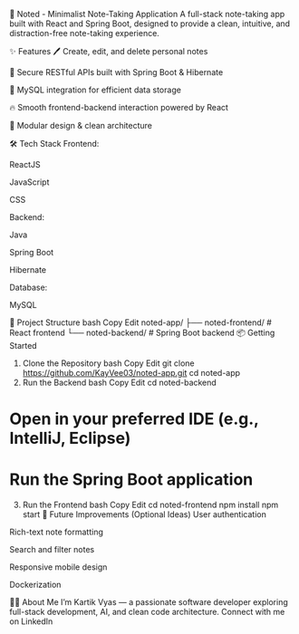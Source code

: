 📝 Noted - Minimalist Note-Taking Application
A full-stack note-taking app built with React and Spring Boot, designed to provide a clean, intuitive, and distraction-free note-taking experience.

✨ Features
🖊️ Create, edit, and delete personal notes

🔐 Secure RESTful APIs built with Spring Boot & Hibernate

💾 MySQL integration for efficient data storage

🔥 Smooth frontend-backend interaction powered by React

🧩 Modular design & clean architecture

🛠 Tech Stack
Frontend:

ReactJS

JavaScript

CSS

Backend:

Java

Spring Boot

Hibernate

Database:

MySQL

🚀 Project Structure
bash
Copy
Edit
noted-app/
├── noted-frontend/    # React frontend
└── noted-backend/     # Spring Boot backend
📦 Getting Started
1. Clone the Repository
bash
Copy
Edit
git clone https://github.com/KayVee03/noted-app.git
cd noted-app
2. Run the Backend
bash
Copy
Edit
cd noted-backend
# Open in your preferred IDE (e.g., IntelliJ, Eclipse)
# Run the Spring Boot application
3. Run the Frontend
bash
Copy
Edit
cd noted-frontend
npm install
npm start
🎯 Future Improvements (Optional Ideas)
User authentication

Rich-text note formatting

Search and filter notes

Responsive mobile design

Dockerization

👨‍💻 About Me
I’m Kartik Vyas — a passionate software developer exploring full-stack development, AI, and clean code architecture.
Connect with me on LinkedIn
